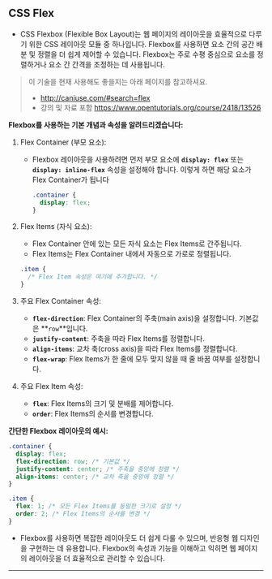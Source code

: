 ## **CSS Flex**

- CSS Flexbox (Flexible Box Layout)는 웹 페이지의 레이아웃을 효율적으로 다루기 위한 CSS 레이아웃 모듈 중 하나입니다. Flexbox를 사용하면 요소 간의 공간 배분 및 정렬을 더 쉽게 제어할 수 있습니다. Flexbox는 주로 수평 중심으로 요소를 정렬하거나 요소 간 간격을 조정하는 데 사용됩니다.

> 이 기술을 현재 사용해도 좋을지는 아래 페이지를 참고하셔요.
>
> - http://caniuse.com/#search=flex
> - 강의 및 자료 포함 https://www.opentutorials.org/course/2418/13526

**Flexbox를 사용하는 기본 개념과 속성을 알려드리겠습니다:**

1. Flex Container (부모 요소):
   - Flexbox 레이아웃을 사용하려면 먼저 부모 요소에 **`display: flex`** 또는 **`display: inline-flex`** 속성을 설정해야 합니다. 이렇게 하면 해당 요소가 Flex Container가 됩니다
     ```css
     .container {
       display: flex;
     }
     ```
2. Flex Items (자식 요소):

   - Flex Container 안에 있는 모든 자식 요소는 Flex Items로 간주됩니다.
   - Flex Items는 Flex Container 내에서 자동으로 가로로 정렬됩니다.

   ```css
   .item {
     /* Flex Item 속성은 여기에 추가합니다. */
   }
   ```

3. 주요 Flex Container 속성:
   - **`flex-direction`**: Flex Container의 주축(main axis)을 설정합니다. 기본값은 **`row`**입니다.
   - **`justify-content`**: 주축을 따라 Flex Items를 정렬합니다.
   - **`align-items`**: 교차 축(cross axis)을 따라 Flex Items를 정렬합니다.
   - **`flex-wrap`**: Flex Items가 한 줄에 모두 맞지 않을 때 줄 바꿈 여부를 설정합니다.
4. 주요 Flex Item 속성:
   - **`flex`**: Flex Items의 크기 및 분배를 제어합니다.
   - **`order`**: Flex Items의 순서를 변경합니다.

**간단한 Flexbox 레이아웃의 예시:**

```css
.container {
  display: flex;
  flex-direction: row; /* 기본값 */
  justify-content: center; /* 주축을 중앙에 정렬 */
  align-items: center; /* 교차 축을 중앙에 정렬 */
}

.item {
  flex: 1; /* 모든 Flex Items를 동일한 크기로 설정 */
  order: 2; /* Flex Items의 순서를 변경 */
}
```

- Flexbox를 사용하면 복잡한 레이아웃도 더 쉽게 다룰 수 있으며, 반응형 웹 디자인을 구현하는 데 유용합니다. Flexbox의 속성과 기능을 이해하고 익히면 웹 페이지의 레이아웃을 더 효율적으로 관리할 수 있습니다.

---
